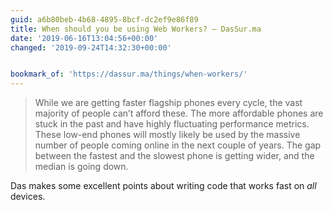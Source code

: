 ```yaml
---
guid: a6b80beb-4b68-4895-8bcf-dc2ef9e86f89
title: When should you be using Web Workers? — DasSur.ma
date: '2019-06-16T13:04:56+00:00'
changed: '2019-09-24T14:32:30+00:00'


bookmark_of: 'https://dassur.ma/things/when-workers/'
---
```


> While we are getting faster flagship phones every cycle, the vast majority of people can’t afford these. The more affordable phones are stuck in the past and have highly fluctuating performance metrics. These low-end phones will mostly likely be used by the massive number of people coming online in the next couple of years. The gap between the fastest and the slowest phone is getting wider, and the median is going down.

Das makes some excellent points about writing code that works fast on _all_ devices. 
